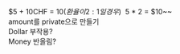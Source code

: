 $5 + 10CHF = $10(환율이 2:1일 경우)  
~~$5 * 2 = $10~~  
amount를 private으로 만들기  
Dollar 부작용?  
Money 반올림?
